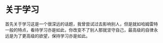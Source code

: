# 关于学习

首先关于学习这是一个很深远的话题，我曾尝试过去影响别人，但是就如哈姆雷特一般的特点，看待学习亦是如此，你改变不了别人那就坚守自己，最高级的自律永远是为了更高级的欲望，保持学习亦是如此。

